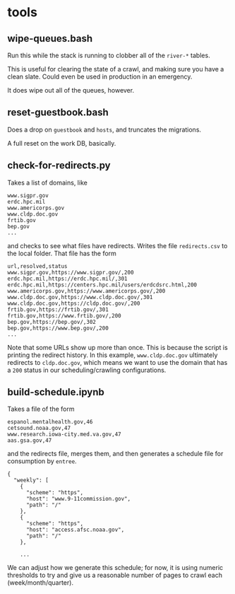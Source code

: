 # tools

## wipe-queues.bash

Run this while the stack is running to clobber all of the `river-*` tables.

This is useful for clearing the state of a crawl, and making sure you have a clean slate. Could even be used in production in an emergency.

It does wipe out all of the queues, however. 

## reset-guestbook.bash

Does a drop on `guestbook` and `hosts`, and truncates the migrations.

A full reset on the work DB, basically.

## check-for-redirects.py

Takes a list of domains, like

```
www.sigpr.gov
erdc.hpc.mil
www.americorps.gov
www.cldp.doc.gov
frtib.gov
bep.gov
...
```

and checks to see what files have redirects. Writes the file `redirects.csv` to the local folder. That file has the form

```
url,resolved,status
www.sigpr.gov,https://www.sigpr.gov/,200
erdc.hpc.mil,https://erdc.hpc.mil/,301
erdc.hpc.mil,https://centers.hpc.mil/users/erdcdsrc.html,200
www.americorps.gov,https://www.americorps.gov/,200
www.cldp.doc.gov,https://www.cldp.doc.gov/,301
www.cldp.doc.gov,https://cldp.doc.gov/,200
frtib.gov,https://frtib.gov/,301
frtib.gov,https://www.frtib.gov/,200
bep.gov,https://bep.gov/,302
bep.gov,https://www.bep.gov/,200
...
```

Note that some URLs show up more than once. This is because the script is printing the redirect history. In this example, `www.cldp.doc.gov` ultimately redirects to `cldp.doc.gov`, which means we want to use the domain that has a `200` status in our scheduling/crawling configurations.

## build-schedule.ipynb

Takes a file of the form

```
espanol.mentalhealth.gov,46
cetsound.noaa.gov,47
www.research.iowa-city.med.va.gov,47
aas.gsa.gov,47
```

and the redirects file, merges them, and then generates a schedule file for consumption by `entree`.

```
{
  "weekly": [
    {
      "scheme": "https",
      "host": "www.9-11commission.gov",
      "path": "/"
    },
    {
      "scheme": "https",
      "host": "access.afsc.noaa.gov",
      "path": "/"
    },

    ...
```

We can adjust how we generate this schedule; for now, it is using numeric thresholds to try and give us a reasonable number of pages to crawl each (week/month/quarter).